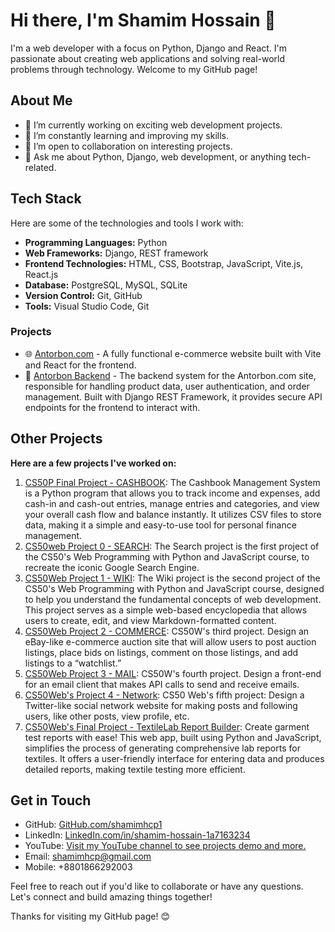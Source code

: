 # Hi there, I'm Shamim Hossain 👋

I'm a web developer with a focus on Python, Django and React. I'm passionate about creating web applications and solving real-world problems through technology. Welcome to my GitHub page!

## About Me

- 🔭 I’m currently working on exciting web development projects.
- 🌱 I’m constantly learning and improving my skills.
- 👯 I’m open to collaboration on interesting projects.
- 💬 Ask me about Python, Django, web development, or anything tech-related.

## Tech Stack

Here are some of the technologies and tools I work with:

- **Programming Languages:** Python
- **Web Frameworks:** Django, REST framework
- **Frontend Technologies:** HTML, CSS, Bootstrap, JavaScript, Vite.js, React.js
- **Database:** PostgreSQL, MySQL, SQLite
- **Version Control:** Git, GitHub
- **Tools:** Visual Studio Code, Git

### Projects

- 🌐 [Antorbon.com](https://antorbon.com) - A fully functional e-commerce website built with Vite and React for the frontend.
- 🚀 [Antorbon Backend](https://d.antorbon.com) - The backend system for the Antorbon.com site, responsible for handling product data, user authentication, and order management. Built with Django REST Framework, it provides secure API endpoints for the frontend to interact with. 

## Other Projects

**Here are a few projects I've worked on:**

1. [CS50P Final Project - CASHBOOK](https://github.com/shamimhcp1/cs50p-final-project-cashbook.git): The Cashbook Management System is a Python program that allows you to track income and expenses, add cash-in and cash-out entries, manage entries and categories, and view your overall cash flow and balance instantly. It utilizes CSV files to store data, making it a simple and easy-to-use tool for personal finance management.
2. [CS50web Project 0 - SEARCH](https://github.com/shamimhcp1/cs50w-project-0-search.git): The Search project is the first project of the CS50's Web Programming with Python and JavaScript course, to recreate the iconic Google Search Engine.
3. [CS50Web Project 1 - WIKI](https://github.com/shamimhcp1/cs50w-project-1-wiki.git): The Wiki project is the second project of the CS50's Web Programming with Python and JavaScript course, designed to help you understand the fundamental concepts of web development. This project serves as a simple web-based encyclopedia that allows users to create, edit, and view Markdown-formatted content.
4. [CS50Web Project 2 - COMMERCE](https://github.com/shamimhcp1/cs50w-project-2-commerce.git): CS50W's third project. Design an eBay-like e-commerce auction site that will allow users to post auction listings, place bids on listings, comment on those listings, and add listings to a “watchlist.”
5. [CS50Web Project 3 - MAIL](https://github.com/shamimhcp1/cs50w-project-3-mail.git): CS50W's fourth project. Design a front-end for an email client that makes API calls to send and receive emails.
6. [CS50Web's Project 4 - Network](https://github.com/shamimhcp1/cs50w-project-4-network.git): CS50 Web's fifth project: Design a Twitter-like social network website for making posts and following users, like other posts, view profile, etc.
7. [CS50Web's Final Project - TextileLab Report Builder](https://github.com/shamimhcp1/cs50w-final-project-textile-lab): Create garment test reports with ease! This web app, built using Python and JavaScript, simplifies the process of generating comprehensive lab reports for textiles. It offers a user-friendly interface for entering data and produces detailed reports, making textile testing more efficient.

## Get in Touch

- GitHub: [GitHub.com/shamimhcp1](https://github.com/shamimhcp1)
- LinkedIn: [LinkedIn.com/in/shamim-hossain-1a7163234](https://www.linkedin.com/in/shamim-hossain-1a7163234)
- YouTube: [Visit my YouTube channel to see projects demo and more.](https://www.youtube.com/channel/UCgEH-jlmAgaQASr4EDVUmRg)
- Email: shamimhcp@gmail.com
- Mobile: +8801866292003

Feel free to reach out if you'd like to collaborate or have any questions. Let's connect and build amazing things together!

Thanks for visiting my GitHub page! 😊

